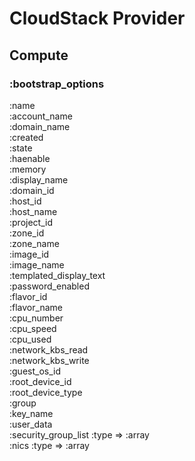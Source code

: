 # CloudStack Provider   
   
## Compute   
   
### :bootstrap_options   
   
:name   
:account_name   
:domain_name   
:created   
:state   
:haenable   
:memory   
:display_name   
:domain_id   
:host_id   
:host_name   
:project_id   
:zone_id   
:zone_name   
:image_id   
:image_name   
:templated_display_text   
:password_enabled   
:flavor_id   
:flavor_name   
:cpu_number   
:cpu_speed   
:cpu_used   
:network_kbs_read   
:network_kbs_write   
:guest_os_id   
:root_device_id   
:root_device_type   
:group   
:key_name   
:user_data   
:security_group_list    :type => :array   
:nics                   :type => :array   
